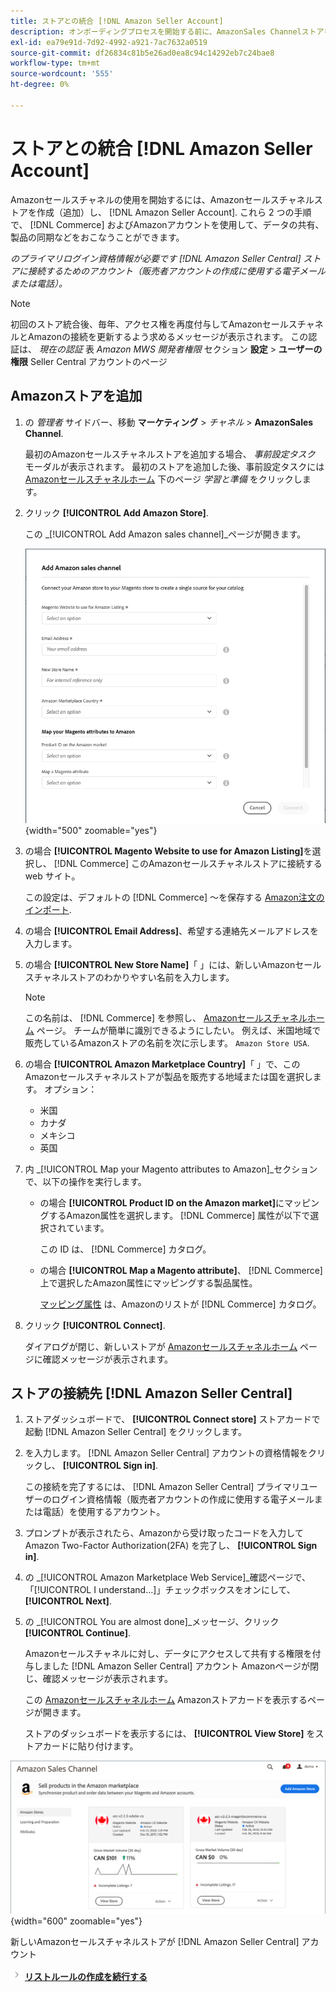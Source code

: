 ```yaml
---
title: ストアとの統合 [!DNL Amazon Seller Account]
description: オンボーディングプロセスを開始する前に、AmazonSales Channelストアを作成（追加）し、Amazonセラーアカウントに接続する必要があります。
exl-id: ea79e91d-7d92-4992-a921-7ac7632a0519
source-git-commit: df26834c81b5e26ad0ea8c94c14292eb7c24bae8
workflow-type: tm+mt
source-wordcount: '555'
ht-degree: 0%

---
```


# ストアとの統合 [!DNL Amazon Seller Account]

Amazonセールスチャネルの使用を開始するには、Amazonセールスチャネルストアを作成（追加）し、 [!DNL Amazon Seller Account]. これら 2 つの手順で、 [!DNL Commerce] およびAmazonアカウントを使用して、データの共有、製品の同期などをおこなうことができます。

_のプライマリログイン資格情報が必要です [!DNL Amazon Seller Central] ストアに接続するためのアカウント（販売者アカウントの作成に使用する電子メールまたは電話）。_

>[!NOTE]
>
>初回のストア統合後、毎年、アクセス権を再度付与してAmazonセールスチャネルとAmazonの接続を更新するよう求めるメッセージが表示されます。 この認証は、 _現在の認証_ 表 _Amazon MWS 開発者権限_ セクション **設定** > **ユーザーの権限** Seller Central アカウントのページ

## Amazonストアを追加

1. の _管理者_ サイドバー、移動 **マーケティング** > _チャネル_ > **AmazonSales Channel**.

   最初のAmazonセールスチャネルストアを追加する場合、 _事前設定タスク_ モーダルが表示されます。 最初のストアを追加した後、事前設定タスクには [Amazonセールスチャネルホーム](./amazon-sales-channel-home.md) 下のページ _学習と準備_ をクリックします。

1. クリック **[!UICONTROL Add Amazon Store]**.

   この _[!UICONTROL Add Amazon sales channel]_ページが開きます。

   ![Amazonセールスチャネルストアを追加する](assets/amazon-store-integration.png){width="500" zoomable="yes"}

1. の場合 **[!UICONTROL Magento Website to use for Amazon Listing]**&#x200B;を選択し、 [!DNL Commerce] このAmazonセールスチャネルストアに接続する web サイト。

   この設定は、デフォルトの [!DNL Commerce] ～を保存する [Amazon注文のインポート](./order-settings.md).

1. の場合 **[!UICONTROL Email Address]**、希望する連絡先メールアドレスを入力します。

1. の場合 **[!UICONTROL New Store Name]**「 」には、新しいAmazonセールスチャネルストアのわかりやすい名前を入力します。

   >[!NOTE]
   >
   >この名前は、 [!DNL Commerce] を参照し、 [Amazonセールスチャネルホーム](./amazon-sales-channel-home.md) ページ。 チームが簡単に識別できるようにしたい。 例えば、米国地域で販売しているAmazonストアの名前を次に示します。 `Amazon Store USA`.

1. の場合 **[!UICONTROL Amazon Marketplace Country]**「 」で、このAmazonセールスチャネルストアが製品を販売する地域または国を選択します。 オプション：

   - 米国
   - カナダ
   - メキシコ
   - 英国

1. 内 _[!UICONTROL Map your Magento attributes to Amazon]_セクションで、以下の操作を実行します。

   - の場合 **[!UICONTROL Product ID on the Amazon market]**&#x200B;にマッピングするAmazon属性を選択します。 [!DNL Commerce] 属性が以下で選択されています。

      この ID は、 [!DNL Commerce] カタログ。

   - の場合 **[!UICONTROL Map a Magento attribute]**、 [!DNL Commerce] 上で選択したAmazon属性にマッピングする製品属性。

      [マッピング属性](./ob-creating-magento-attributes.md) は、Amazonのリストが [!DNL Commerce] カタログ。

1. クリック **[!UICONTROL Connect]**.

   ダイアログが閉じ、新しいストアが [Amazonセールスチャネルホーム](./amazon-sales-channel-home.md) ページに確認メッセージが表示されます。

## ストアの接続先 [!DNL Amazon Seller Central]

1. ストアダッシュボードで、 **[!UICONTROL Connect store]** ストアカードで起動 [!DNL Amazon Seller Central] をクリックします。

1. を入力します。 [!DNL Amazon Seller Central] アカウントの資格情報をクリックし、 **[!UICONTROL Sign in]**.

   この接続を完了するには、 [!DNL Amazon Seller Central] プライマリユーザーのログイン資格情報（販売者アカウントの作成に使用する電子メールまたは電話）を使用するアカウント。

1. プロンプトが表示されたら、Amazonから受け取ったコードを入力してAmazon Two-Factor Authorization(2FA) を完了し、 **[!UICONTROL Sign in]**.

1. の _[!UICONTROL Amazon Marketplace Web Service]_確認ページで、「[!UICONTROL I understand...]」チェックボックスをオンにして、**[!UICONTROL Next]**.

1. の _[!UICONTROL You are almost done]_メッセージ、クリック&#x200B;**[!UICONTROL Continue]**.

   Amazonセールスチャネルに対し、データにアクセスして共有する権限を付与しました [!DNL Amazon Seller Central] アカウント Amazonページが閉じ、確認メッセージが表示されます。

   この [Amazonセールスチャネルホーム](./amazon-sales-channel-home.md) Amazonストアカードを表示するページが開きます。

   ストアのダッシュボードを表示するには、 **[!UICONTROL View Store]** をストアカードに貼り付けます。

![Amazonセールスチャネルホームに新しいストアカードが付いた](assets/asc-dashboard-after-2fa.png){width="600" zoomable="yes"}

新しいAmazonセールスチャネルストアが [!DNL Amazon Seller Central] アカウント

![次のアイコン](assets/btn-next.png) [**リストルールの作成を続行する**](./ob-create-listing-rule.md)
